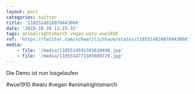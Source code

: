 ```yaml
---
layout: post
categories: twitter
title: '1185514816070443008'
date: '2019-10-19 11:15:32'
tags: animalrightsmarch vegan watu wue1910
ref: 'https://twitter.com/schwarzlichtwue/status/1185514816070443008'
media:
    - file: '/media/1185514591381610498.jpg'
    - file: '/media/1185514771585609729.jpg'
---
```

Die Demo ist nun losgelaufen

#wue1910 #watu #vegan #animalrightsmarch  

